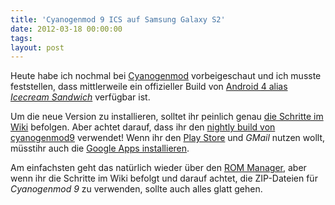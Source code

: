 ```yaml
---
title: 'Cyanogenmod 9 ICS auf Samsung Galaxy S2'
date: 2012-03-18 00:00:00 
tags: 
layout: post
---
```

Heute habe ich nochmal bei [Cyanogenmod][0] vorbeigeschaut und ich musste feststellen, dass mittlerweile ein offizieller Build von [Android 4 alias *Icecream Sandwich*][1] verfügbar ist.

Um die neue Version zu installieren, solltet ihr peinlich genau [die Schritte im Wiki][2] befolgen. Aber achtet darauf, dass ihr den [nightly build von cyanogenmod9][3] verwendet! Wenn ihr den [Play Store][4] und *GMail* nutzen wollt, müsstihr auch die [Google Apps installieren][5].

Am einfachsten geht das natürlich wieder über den [ROM Manager][6], aber wenn ihr die Schritte im Wiki befolgt und darauf achtet, die ZIP-Dateien für *Cyanogenmod 9* zu verwenden, sollte auch alles glatt gehen.

[0]: http://cyanogenmod.com/
[1]: http://www.android.com/about/ice-cream-sandwich/
[2]: http://wiki.cyanogenmod.com/wiki/Samsung_Galaxy_S_II:_Full_Update_Guide
[3]: http://download.cyanogenmod.com/?type=nightly&device=galaxys2
[4]: http://play.google.com/
[5]: http://wiki.cyanogenmod.com/wiki/Latest_Version#Google_Apps
[6]: https://play.google.com/store/apps/details?id=com.koushikdutta.rommanager
